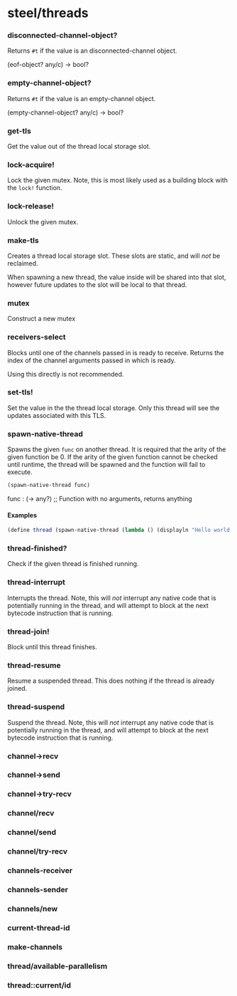# steel/threads
### **disconnected-channel-object?**
Returns `#t` if the value is an disconnected-channel object.

(eof-object? any/c) -> bool?
### **empty-channel-object?**
Returns `#t` if the value is an empty-channel object.

(empty-channel-object? any/c) -> bool?
### **get-tls**
Get the value out of the thread local storage slot.
### **lock-acquire!**
Lock the given mutex. Note, this is most likely used as a building block
with the `lock!` function.
### **lock-release!**
Unlock the given mutex.
### **make-tls**
Creates a thread local storage slot. These slots are static, and will _not_ be reclaimed.

When spawning a new thread, the value inside will be shared into that slot, however
future updates to the slot will be local to that thread.
### **mutex**
Construct a new mutex
### **receivers-select**
Blocks until one of the channels passed in is ready to receive.
Returns the index of the channel arguments passed in which is ready.

Using this directly is not recommended.
### **set-tls!**
Set the value in the the thread local storage. Only this thread will see the updates associated
with this TLS.
### **spawn-native-thread**
Spawns the given `func` on another thread. It is required that the arity of the
given function be 0. If the arity of the given function cannot be checked until runtime,
the thread will be spawned and the function will fail to execute.

```scheme
(spawn-native-thread func)
```

func : (-> any?) ;; Function with no arguments, returns anything

#### Examples

```scheme
(define thread (spawn-native-thread (lambda () (displayln "Hello world!"))))
```
### **thread-finished?**
Check if the given thread is finished running.
### **thread-interrupt**
Interrupts the thread. Note, this will _not_ interrupt any native code
that is potentially running in the thread, and will attempt to block
at the next bytecode instruction that is running.
### **thread-join!**
Block until this thread finishes.
### **thread-resume**
Resume a suspended thread. This does nothing if the thread is already joined.
### **thread-suspend**
Suspend the thread. Note, this will _not_ interrupt any native code that is
potentially running in the thread, and will attempt to block at the next
bytecode instruction that is running.
### **channel->recv**
### **channel->send**
### **channel->try-recv**
### **channel/recv**
### **channel/send**
### **channel/try-recv**
### **channels-receiver**
### **channels-sender**
### **channels/new**
### **current-thread-id**
### **make-channels**
### **thread/available-parallelism**
### **thread::current/id**
